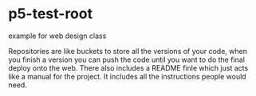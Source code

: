 # p5-test-root
example for web design class

Repositories are like buckets to store all the versions of your code, when you finish a version you can push the code until you want to do the final deploy onto the web. There also includes a README finle which just acts like a manual for the project. It includes all the instructions people would need.


